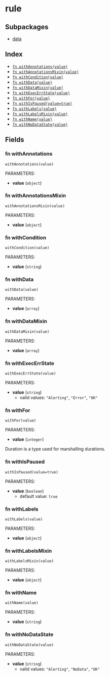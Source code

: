 # rule



## Subpackages

* [data](data.md)

## Index

* [`fn withAnnotations(value)`](#fn-withannotations)
* [`fn withAnnotationsMixin(value)`](#fn-withannotationsmixin)
* [`fn withCondition(value)`](#fn-withcondition)
* [`fn withData(value)`](#fn-withdata)
* [`fn withDataMixin(value)`](#fn-withdatamixin)
* [`fn withExecErrState(value)`](#fn-withexecerrstate)
* [`fn withFor(value)`](#fn-withfor)
* [`fn withIsPaused(value=true)`](#fn-withispaused)
* [`fn withLabels(value)`](#fn-withlabels)
* [`fn withLabelsMixin(value)`](#fn-withlabelsmixin)
* [`fn withName(value)`](#fn-withname)
* [`fn withNoDataState(value)`](#fn-withnodatastate)

## Fields

### fn withAnnotations

```jsonnet
withAnnotations(value)
```

PARAMETERS:

* **value** (`object`)


### fn withAnnotationsMixin

```jsonnet
withAnnotationsMixin(value)
```

PARAMETERS:

* **value** (`object`)


### fn withCondition

```jsonnet
withCondition(value)
```

PARAMETERS:

* **value** (`string`)


### fn withData

```jsonnet
withData(value)
```

PARAMETERS:

* **value** (`array`)


### fn withDataMixin

```jsonnet
withDataMixin(value)
```

PARAMETERS:

* **value** (`array`)


### fn withExecErrState

```jsonnet
withExecErrState(value)
```

PARAMETERS:

* **value** (`string`)
   - valid values: `"Alerting"`, `"Error"`, `"OK"`


### fn withFor

```jsonnet
withFor(value)
```

PARAMETERS:

* **value** (`integer`)

Duration is a type used for marshalling durations.
### fn withIsPaused

```jsonnet
withIsPaused(value=true)
```

PARAMETERS:

* **value** (`boolean`)
   - default value: `true`


### fn withLabels

```jsonnet
withLabels(value)
```

PARAMETERS:

* **value** (`object`)


### fn withLabelsMixin

```jsonnet
withLabelsMixin(value)
```

PARAMETERS:

* **value** (`object`)


### fn withName

```jsonnet
withName(value)
```

PARAMETERS:

* **value** (`string`)


### fn withNoDataState

```jsonnet
withNoDataState(value)
```

PARAMETERS:

* **value** (`string`)
   - valid values: `"Alerting"`, `"NoData"`, `"OK"`

